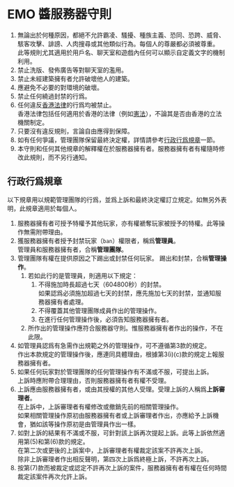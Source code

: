 # EMO 醬服務器守則

1. 無論出於何種原因，都絕不允許霸凌、騷擾、種族主義、恐同、恐跨、威脅、駭客攻擊、誹謗、人肉搜尋或其他類似行為。每個人的尊嚴都必須被尊重。<br />此等規則尤其適用於用戶名、聊天室和遊戲內任何可以顯示自定義文字的機制利用。
2. 禁止洗版、發佈廣告等對聊天室的濫用。
3. 禁止未經建築擁有者允許破壞他人的建築。
4. 應避免不必要的對環境的破壞。
5. 禁止任何繞過封禁的行爲。
6. 任何違反[香港法律](https://www.elegislation.gov.hk/)的行爲均被禁止。<br />香港法律包括任何適用於香港的法律（例如[憲法](https://flk.npc.gov.cn/xf/html/xf2.html)），不論其是否由香港的立法機關制定。
7. 只要沒有違反規則，言論自由應得到保障。
8. 如有任何爭議，管理團隊保留最終決定權，詳情請參考[行政行爲規章](#行政行爲規章)一節。
9. 本守則和任何其他規章的解釋權在於服務器擁有者。服務器擁有者有權隨時修改此規則，而不另行通知。

## 行政行爲規章

以下規章用以規範管理團隊的行爲，並爲上訴和最終決定權訂立規定。如無另外表明，此規章適用於每個人。

1. 服務器擁有者可授予特權予其他玩家，亦有權褫奪玩家被授予的特權。此等操作無需附帶理由。
2. 獲服務器擁有者授予封禁玩家（`ban`）權限者，稱爲**管理員**。<br />管理員和服務器擁有者，合稱**管理團隊**。
3. 管理團隊有權在提供原因之下踢出或封禁任何玩家。
   踢出和封禁，合稱**管理操作**。
    1. 若如此行的是管理員，則適用以下規定：
        1. 不得施加時長超過七天（604800秒）的封禁。<br />如果認爲必須施加超過七天的封禁，應先施加七天的封禁，並通知服務器擁有者處理。
        2. 不得覆蓋其他管理團隊成員作出的管理操作。
        3. 在進行任何管理操作後，必須告知服務器擁有者。
    2. 所作出的管理操作應符合服務器守則。惟服務器擁有者作出的操作，不在此限。
4. 如管理員認爲有急需作出規範之外的管理操作，可不遵循第3款的規定。<br />作出本款規定的管理操作後，應連同具體理由，根據第3(i)(c)款的規定上報服務器擁有者。
5. 如果任何玩家對於管理團隊的任何管理操作有不滿或不服，可提出上訴。<br />上訴時應附帶合理理由，否則服務器擁有者有權不受理。
6. 上訴應由服務器擁有者，或由其授權的其他人受理。受理上訴的人稱爲**上訴審理者**。<br />在上訴中，上訴審理者有權修改或撤銷先前的相關管理操作。<br />如果相關管理操作原初由服務器擁有者或上訴審理者作出，亦應給予上訴機會，猶如該等操作原初是由管理員作出一樣。
7. 如對上訴的結果有不滿或不服，可針對該上訴再次提起上訴。此等上訴依然適用第(5)和第(6)款的規定。<br />在第二次或更後的上訴案中，上訴審理者有權裁定該案不許再次上訴。<br />除非上訴審理者作出相反聲明，第四次上訴爲終極上訴，不許再次上訴。
8. 按第(7)款而被裁定或認定不許再次上訴的案件，服務器擁有者有權在任何時間裁定該案件再次允許上訴。
